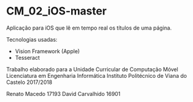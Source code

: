 # CM_02_iOS-master

Aplicação para iOS que lê em tempo real os títulos de uma página.

Tecnologias usadas:
- Vision Framework (Apple)
- Tesseract

Trabalho elaborado para a Unidade Curricular de Computação Móvel
Licenciatura em Engenharia Informática
Instituto Politécnico de Viana do Castelo
2017/2018

Renato Macedo 17193
David Carvalhido 16901

